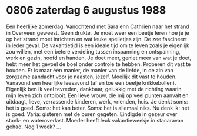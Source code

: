 # 0806 zaterdag 6 augustus 1988
Een heerlijke zomerdag. Vanochtend met Sara enn Cathrien naar het strand in Overveen geweest. Geen drukte. Je moet weer een beetje leren hoe je je op het strand moet inrichten en wat leuke spelletjes zijn. De zee fascineert in ieder geval. De vakantietijd is een ideale tijd om te leven zoals je eigenlijk zou willen, met een betere verdeling tussen inspanning en ontspanning, werk en gezin, hoofd en handen. Je doet meer, geniet meer van wat je doet, hebt meer het gevoel de boel onder controle te hebben. Proberen dit vast te houden. Er is maar één manier, de manier van de liefde, in de zin van zorgzame aandacht voor je naasten, jezelf. Moeilijk dit vast te houden. Vanavond een heerlijke leesavond (af en toe een beetje knikkebollen).
Eigenlijk ben ik veel tevreden, dankbaar, gelukkig met de richting waarin mijn leven zich ontplooit. Een lieve vrouw, die mij op veel punten aanvalt en uitdaagt, lieve, verrassende kinderen, werk, vrienden, huis. Je denkt soms: het is goed. Soms: het kan beter. Soms: het is allemaal niks. Nu denk ik: het is goed. Varia: gisteren met de buren gegeten. Eindigde in gezeur over stank- en wateroverlast. Moeder heeft leuk vakantieweekje in stacaravan gehad. Nog 1 week? …
